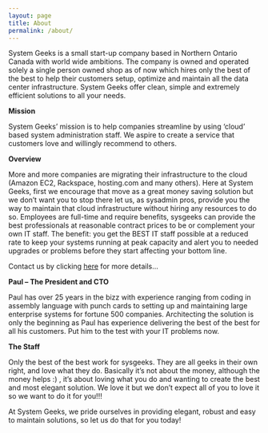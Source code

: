 ```yaml
---
layout: page
title: About
permalink: /about/
---
```


System Geeks is a small start-up company based in Northern Ontario Canada with world wide ambitions. The company is owned and operated solely a single person owned shop as of now which hires only the best of the best to help their customers setup, optimize and maintain all the data center infrastructure. System Geeks offer clean, simple and extremely efficient solutions to all your needs.

**Mission**

System Geeks’ mission is to help companies streamline by using ‘cloud’ based system administration staff. We aspire to create a service that customers love and willingly recommend to others.

**Overview**

More and more companies are migrating their infrastructure to the cloud (Amazon EC2, Rackspace, hosting.com and many others). Here at System Geeks, first we encourage that move as a great money saving solution but we don’t want you to stop there let us, as sysadmin pros, provide you the way to maintain that cloud infrastructure without hiring any resources to do so. Employees are full-time and require benefits, sysgeeks can provide the best professionals at reasonable contract prices to be or complement your own IT staff. The benefit: you get the BEST IT staff possible at a reduced rate to keep your systems running at peak capacity and alert you to needed upgrades or problems before they start affecting your bottom line.

Contact us by clicking [here](/contact/) for more details…

**Paul – The President and CTO**

Paul has over 25 years in the bizz with experience ranging from coding in assembly language with punch cards to setting up and maintaining large enterprise systems for fortune 500 companies. Architecting the solution is only the beginning as Paul has experience delivering the best of the best for all his customers. Put him to the test with your IT problems now.

**The Staff**

Only the best of the best work for sysgeeks. They are all geeks in their own right, and love what they do. Basically it’s not about the money, although the money helps :) , it’s about loving what you do and wanting to create the best and most elegant solution. We love it but we don’t expect all of you to love it so we want to do it for you!!!

At System Geeks, we pride ourselves in providing elegant, robust and easy to maintain solutions, so let us do that for you today!